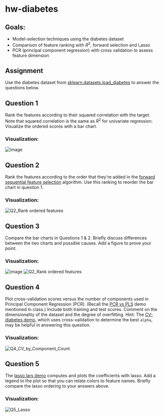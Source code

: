 # hw-diabetes

## Goals:

* Model-selection techniques using the diabetes dataset
* Comparison of feature ranking with $R^2$, forward selection and Lasso
* PCR (principal component regression) with cross validation to assess feature dimension

## Assignment

Use the diabetes dataset from [sklearn.datasets.load_diabetes](https://scikit-learn.org/stable/modules/generated/sklearn.datasets.load_diabetes.html) to answer the questions below.

## Question 1

Rank the features according to their squared correlation with the target. 
Note that squared correlation is the same as $R^2$ for univariate regression. 
Visualize the ordered scores with a bar chart.

### Visualization:
![image](https://user-images.githubusercontent.com/45035308/202631882-f7517733-b07c-48af-9f73-484caf4f1da1.png)


## Question 2

Rank the features according to the order that they're added in the [forward sequential feature selection](https://scikit-learn.org/stable/modules/generated/sklearn.feature_selection.SequentialFeatureSelector.html) algorithm. Use this ranking to reorder the bar chart in question 1.

### Visualization:
![Q2_Rank ordered features](https://user-images.githubusercontent.com/45035308/203200839-b5b80e82-1bb1-4d1b-ac8c-6fadc7c5fcb3.png)

## Question 3

Compare the bar charts in Questions 1 & 2.
Briefly discuss differences between the two charts and possible causes.
Add a figure to prove your point.

### Visualization:
![image](https://user-images.githubusercontent.com/45035308/202631882-f7517733-b07c-48af-9f73-484caf4f1da1.png)
![Q2_Rank ordered features](https://user-images.githubusercontent.com/45035308/203200887-8a5586c1-6381-45cb-a397-2e0b9f4c9e39.png)


## Question 4

Plot cross-validation scores versus the number of components used in Principal Component Regression (PCR). 
(Recall the [PCR vs PLS](https://scikit-learn.org/stable/auto_examples/cross_decomposition/plot_pcr_vs_pls.html)
demo mentioned in class.)
Include both training and test scores.
Comment on the dimensionality of the dataset and the degree of overfitting.
Hint: The [CV-diabetes demo](https://scikit-learn.org/stable/auto_examples/exercises/plot_cv_diabetes.html),
which uses cross-validation to determine the best `alpha`, may be helpful in answering this question.

### Visualization:
![Q4_CV_by_Component_Count](https://user-images.githubusercontent.com/45035308/203201050-cf0d3ee6-8291-4735-b4c5-2ff905716dcf.png)



## Question 5

The [lasso lars demo](https://scikit-learn.org/stable/auto_examples/linear_model/plot_lasso_lars.html) computes and plots the coefficients with lasso. Add a legend to the plot so that you can relate colors to feature names. Briefly compare the lasso ordering to your answers above.

### Visualization:
![Q5_Lasso](https://user-images.githubusercontent.com/45035308/203201081-c0401c69-4357-4b51-aca6-301e12d7ac89.png)



